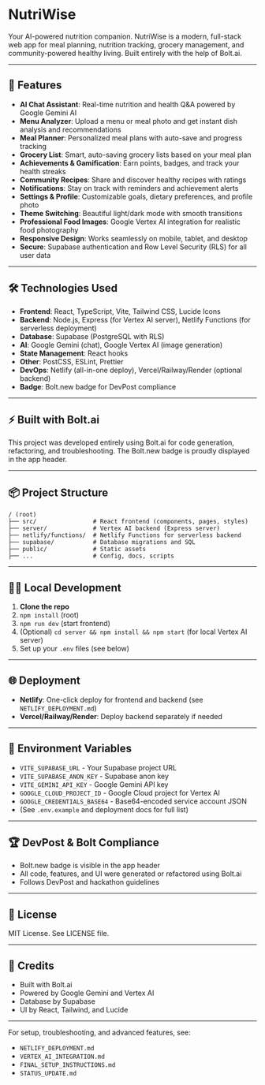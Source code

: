 # NutriWise

Your AI-powered nutrition companion. NutriWise is a modern, full-stack web app for meal planning, nutrition tracking, grocery management, and community-powered healthy living. Built entirely with the help of Bolt.ai.

---

## 🚀 Features

- **AI Chat Assistant**: Real-time nutrition and health Q&A powered by Google Gemini AI
- **Menu Analyzer**: Upload a menu or meal photo and get instant dish analysis and recommendations
- **Meal Planner**: Personalized meal plans with auto-save and progress tracking
- **Grocery List**: Smart, auto-saving grocery lists based on your meal plan
- **Achievements & Gamification**: Earn points, badges, and track your health streaks
- **Community Recipes**: Share and discover healthy recipes with ratings
- **Notifications**: Stay on track with reminders and achievement alerts
- **Settings & Profile**: Customizable goals, dietary preferences, and profile photo
- **Theme Switching**: Beautiful light/dark mode with smooth transitions
- **Professional Food Images**: Google Vertex AI integration for realistic food photography
- **Responsive Design**: Works seamlessly on mobile, tablet, and desktop
- **Secure**: Supabase authentication and Row Level Security (RLS) for all user data

---

## 🛠️ Technologies Used

- **Frontend**: React, TypeScript, Vite, Tailwind CSS, Lucide Icons
- **Backend**: Node.js, Express (for Vertex AI server), Netlify Functions (for serverless deployment)
- **Database**: Supabase (PostgreSQL with RLS)
- **AI**: Google Gemini (chat), Google Vertex AI (image generation)
- **State Management**: React hooks
- **Other**: PostCSS, ESLint, Prettier
- **DevOps**: Netlify (all-in-one deploy), Vercel/Railway/Render (optional backend)
- **Badge**: Bolt.new badge for DevPost compliance

---

## ⚡️ Built with Bolt.ai

This project was developed entirely using Bolt.ai for code generation, refactoring, and troubleshooting. The Bolt.new badge is proudly displayed in the app header.

---

## 📦 Project Structure

```
/ (root)
├── src/                # React frontend (components, pages, styles)
├── server/             # Vertex AI backend (Express server)
├── netlify/functions/  # Netlify Functions for serverless backend
├── supabase/           # Database migrations and SQL
├── public/             # Static assets
├── ...                 # Config, docs, scripts
```

---

## 🧑‍💻 Local Development

1. **Clone the repo**
2. `npm install` (root)
3. `npm run dev` (start frontend)
4. (Optional) `cd server && npm install && npm start` (for local Vertex AI server)
5. Set up your `.env` files (see below)

---

## 🌐 Deployment

- **Netlify**: One-click deploy for frontend and backend (see `NETLIFY_DEPLOYMENT.md`)
- **Vercel/Railway/Render**: Deploy backend separately if needed

---

## 🔑 Environment Variables

- `VITE_SUPABASE_URL` - Your Supabase project URL
- `VITE_SUPABASE_ANON_KEY` - Supabase anon key
- `VITE_GEMINI_API_KEY` - Google Gemini API key
- `GOOGLE_CLOUD_PROJECT_ID` - Google Cloud project for Vertex AI
- `GOOGLE_CREDENTIALS_BASE64` - Base64-encoded service account JSON
- (See `.env.example` and deployment docs for full list)

---

## 🏆 DevPost & Bolt Compliance

- Bolt.new badge is visible in the app header
- All code, features, and UI were generated or refactored using Bolt.ai
- Follows DevPost and hackathon guidelines

---

## 📄 License

MIT License. See LICENSE file.

---

## 🙏 Credits

- Built with Bolt.ai
- Powered by Google Gemini and Vertex AI
- Database by Supabase
- UI by React, Tailwind, and Lucide

---

For setup, troubleshooting, and advanced features, see:
- `NETLIFY_DEPLOYMENT.md`
- `VERTEX_AI_INTEGRATION.md`
- `FINAL_SETUP_INSTRUCTIONS.md`
- `STATUS_UPDATE.md`
